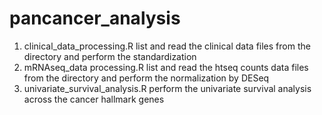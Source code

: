 # pancancer_analysis

1. clinical_data_processing.R list and read the clinical data files from the directory and perform the standardization
2. mRNAseq_data processing.R list and read the htseq counts data files from the directory and perform the normalization by DESeq
3. univariate_survival_analysis.R perform the univariate survival analysis across the cancer hallmark genes
